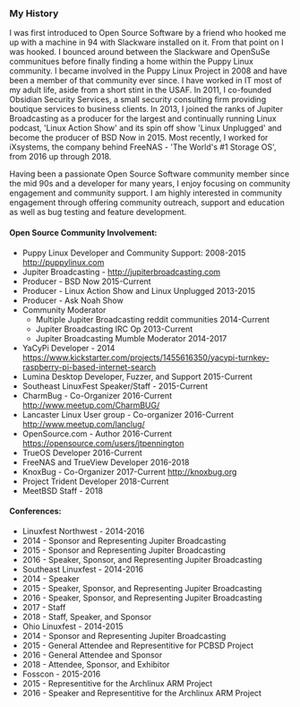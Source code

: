 ### My History

I was first introduced to Open Source Software by a friend who hooked me up with a machine in 94 with Slackware installed on it.  From that point on I was hooked. I bounced around between the Slackware and OpenSuSe communitues before finally finding a home within the Puppy Linux community. I became involved in the Puppy Linux Project in 2008 and have been a member of that community ever since.  I have worked in IT most of my adult life, aside from a short stint in the USAF.  In 2011, I co-founded Obsidian Security Services, a small security consulting firm providing boutique services to business clients.  In 2013, I joined the ranks of Jupiter Broadcasting as a producer for the largest and continually running Linux podcast, 'Linux Action Show' and its spin off show 'Linux Unplugged' and become the producer of BSD Now in 2015.  Most recently, I worked for iXsystems, the company behind FreeNAS - 'The World's #1 Storage OS', from 2016 up through 2018.

Having been a passionate Open Source Software community member since the mid 90s and a developer for many years, I enjoy focusing on community engagement and community support. I am highly interested in community engagement through offering community outreach, support and education as well as bug testing and feature development.


#### Open Source Community Involvement:

+ Puppy Linux Developer and Community Support: 2008-2015 http://puppylinux.com	
+ Jupiter Broadcasting - http://jupiterbroadcasting.com
 + Producer - BSD Now 2015-Current
 + Producer - Linux Action Show and Linux Unplugged 2013-2015 
 + Producer - Ask Noah Show
 + Community Moderator
    + Multiple Jupiter Broadcasting reddit communities 2014-Current
    + Jupiter Broadcasting IRC Op 2013-Current
    + Jupiter Broadcasting Mumble Moderator 2014-2017
+ YaCyPi Developer - 2014 https://www.kickstarter.com/projects/1455616350/yacypi-turnkey-raspberry-pi-based-internet-search
+ Lumina Desktop Developer, Fuzzer, and Support 2015-Current
+ Southeast LinuxFest Speaker/Staff - 2015-Current
+ CharmBug - Co-Organizer 2016-Current http://www.meetup.com/CharmBUG/
+ Lancaster Linux User group - Co-organizer 2016-Current http://www.meetup.com/lanclug/
+ OpenSource.com - Author 2016-Current https://opensource.com/users/jtpennington
+ TrueOS Developer 2016-Current
+ FreeNAS and TrueView Developer 2016-2018
+ KnoxBug - Co-Organizer 2017-Current http://knoxbug.org
+ Project Trident Developer 2018-Current
+ MeetBSD Staff - 2018


#### Conferences:

+ Linuxfest Northwest - 2014-2016
 + 2014 - Sponsor and Representing Jupiter Broadcasting
 + 2015 - Sponsor and Representing Jupiter Broadcasting
 + 2016 - Speaker, Sponsor, and Representing Jupiter Broadcasting
+ Southeast Linuxfest - 2014-2016
 + 2014 - Speaker
 + 2015 - Speaker, Sponsor, and Representing Jupiter Broadcasting
 + 2016 - Speaker, Sponsor, and Representing Jupiter Broadcasting
 + 2017 - Staff
 + 2018 - Staff, Speaker, and Sponsor
+ Ohio Linuxfest - 2014-2015
 + 2014 - Sponsor and Representing Jupiter Broadcasting
 + 2015 - General Attendee and Representitive for PCBSD Project
 + 2016 - General Attendee and Sponsor
 + 2018 - Attendee, Sponsor, and Exhibitor
+ Fosscon - 2015-2016
 + 2015 - Representitive for the Archlinux ARM Project
 + 2016 - Speaker and Representitive for the Archlinux ARM Project

